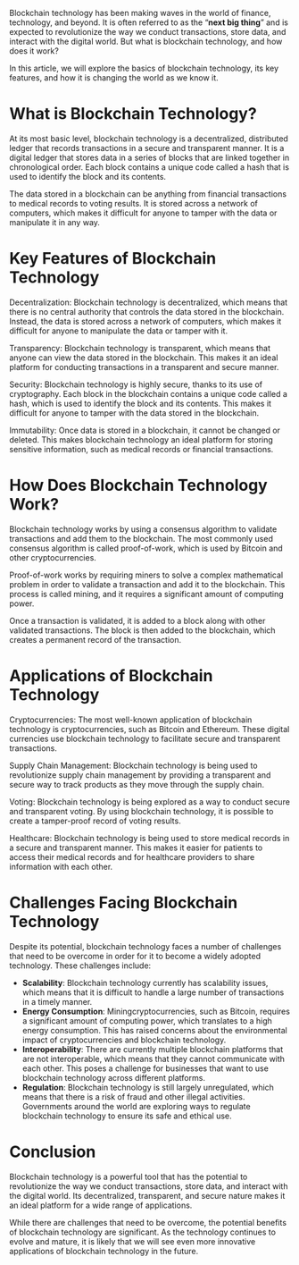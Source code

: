 Blockchain technology has been making waves in the world of finance, technology, and beyond. It is often referred to as the “**next big thing**” and is expected to revolutionize the way we conduct transactions, store data, and interact with the digital world. But what is blockchain technology, and how does it work?

In this article, we will explore the basics of blockchain technology, its key features, and how it is changing the world as we know it.

# What is Blockchain Technology?

At its most basic level, blockchain technology is a decentralized, distributed ledger that records transactions in a secure and transparent manner. It is a digital ledger that stores data in a series of blocks that are linked together in chronological order. Each block contains a unique code called a hash that is used to identify the block and its contents.

The data stored in a blockchain can be anything from financial transactions to medical records to voting results. It is stored across a network of computers, which makes it difficult for anyone to tamper with the data or manipulate it in any way.

# Key Features of Blockchain Technology

Decentralization: Blockchain technology is decentralized, which means that there is no central authority that controls the data stored in the blockchain. Instead, the data is stored across a network of computers, which makes it difficult for anyone to manipulate the data or tamper with it.

Transparency: Blockchain technology is transparent, which means that anyone can view the data stored in the blockchain. This makes it an ideal platform for conducting transactions in a transparent and secure manner.

Security: Blockchain technology is highly secure, thanks to its use of cryptography. Each block in the blockchain contains a unique code called a hash, which is used to identify the block and its contents. This makes it difficult for anyone to tamper with the data stored in the blockchain.

Immutability: Once data is stored in a blockchain, it cannot be changed or deleted. This makes blockchain technology an ideal platform for storing sensitive information, such as medical records or financial transactions.

# How Does Blockchain Technology Work?

Blockchain technology works by using a consensus algorithm to validate transactions and add them to the blockchain. The most commonly used consensus algorithm is called proof-of-work, which is used by Bitcoin and other cryptocurrencies.

Proof-of-work works by requiring miners to solve a complex mathematical problem in order to validate a transaction and add it to the blockchain. This process is called mining, and it requires a significant amount of computing power.

Once a transaction is validated, it is added to a block along with other validated transactions. The block is then added to the blockchain, which creates a permanent record of the transaction.

# Applications of Blockchain Technology

Cryptocurrencies: The most well-known application of blockchain technology is cryptocurrencies, such as Bitcoin and Ethereum. These digital currencies use blockchain technology to facilitate secure and transparent transactions.

Supply Chain Management: Blockchain technology is being used to revolutionize supply chain management by providing a transparent and secure way to track products as they move through the supply chain.

Voting: Blockchain technology is being explored as a way to conduct secure and transparent voting. By using blockchain technology, it is possible to create a tamper-proof record of voting results.

Healthcare: Blockchain technology is being used to store medical records in a secure and transparent manner. This makes it easier for patients to access their medical records and for healthcare providers to share information with each other.

# Challenges Facing Blockchain Technology

Despite its potential, blockchain technology faces a number of challenges that need to be overcome in order for it to become a widely adopted technology. These challenges include:

- **Scalability**: Blockchain technology currently has scalability issues, which means that it is difficult to handle a large number of transactions in a timely manner.
- **Energy Consumption**: Miningcryptocurrencies, such as Bitcoin, requires a significant amount of computing power, which translates to a high energy consumption. This has raised concerns about the environmental impact of cryptocurrencies and blockchain technology.
- **Interoperability**: There are currently multiple blockchain platforms that are not interoperable, which means that they cannot communicate with each other. This poses a challenge for businesses that want to use blockchain technology across different platforms.
- **Regulation**: Blockchain technology is still largely unregulated, which means that there is a risk of fraud and other illegal activities. Governments around the world are exploring ways to regulate blockchain technology to ensure its safe and ethical use.

# Conclusion

Blockchain technology is a powerful tool that has the potential to revolutionize the way we conduct transactions, store data, and interact with the digital world. Its decentralized, transparent, and secure nature makes it an ideal platform for a wide range of applications.

While there are challenges that need to be overcome, the potential benefits of blockchain technology are significant. As the technology continues to evolve and mature, it is likely that we will see even more innovative applications of blockchain technology in the future.
